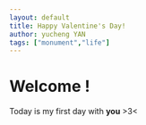 ```yaml
---
layout: default
title: Happy Valentine's Day!
author: yucheng YAN
tags: ["monument","life"]
---  
```

# Welcome !
Today is my first day with **you** >3<   

